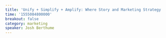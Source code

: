 ```yaml
---
title: 'Unify + Simplify + Amplify: Where Story and Marketing Strategy Meet'
time: '1555084800000'
breakout: false
category: marketing
speaker: Josh Berthume
---
```


